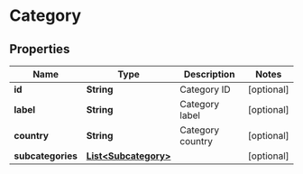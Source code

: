
# Category

## Properties
Name | Type | Description | Notes
------------ | ------------- | ------------- | -------------
**id** | **String** | Category ID |  [optional]
**label** | **String** | Category label |  [optional]
**country** | **String** | Category country |  [optional]
**subcategories** | [**List&lt;Subcategory&gt;**](Subcategory.md) |  |  [optional]



